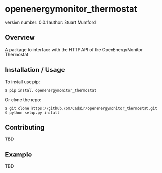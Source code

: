 openenergymonitor_thermostat
===============================

version number: 0.0.1
author: Stuart Mumford

Overview
--------

A package to interface with the HTTP API of the OpenEnergyMonitor Thermostat

Installation / Usage
--------------------

To install use pip:

    $ pip install openenergymonitor_thermostat


Or clone the repo:

    $ git clone https://github.com/Cadair/openenergymonitor_thermostat.git
    $ python setup.py install
    
Contributing
------------

TBD

Example
-------

TBD